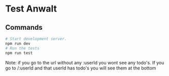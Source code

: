 # Test Anwalt

## Commands

```bash
# Start development server.
npm run dev
# Run the tests
npm run test
```

Note: if you go to the url without any :userId you wont see any todo's. If you go to /:userId and that userId has todo's you will see them at the bottom
